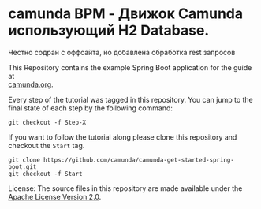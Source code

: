 # camunda BPM - Движок Camunda использующий H2 Database.  
Честно содран с оффсайта, но добавлена обработка rest запросов 

This Repository contains the example Spring Boot application for the guide at   
[camunda.org](http://camunda.org/get-started/spring-boot.html).

Every step of the tutorial was tagged in this repository. You can jump to the final state of each step
by the following command:

```
git checkout -f Step-X
```

If you want to follow the tutorial along please clone this repository and checkout the `Start` tag.

```
git clone https://github.com/camunda/camunda-get-started-spring-boot.git
git checkout -f Start
```

License: The source files in this repository are made available under the [Apache License Version 2.0](./LICENSE).